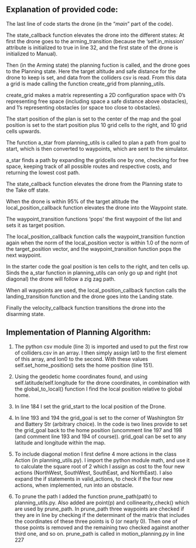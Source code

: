 Explanation of provided code:
------------------------------------------------------------------------





The last line of code starts the drone (in the “_main_” part of the code).

The state_callback function elevates the drone into the different states: At first the drone goes to the arming_transition (because the ‘self.in_mission’ attribute is initialized to true in line 32, and the first state of the drone is initialized to Manual).

Then (in the Arming state) the planning fuction is called, and the drone goes to the Planning state. Here the target altitude and safe distance for the drone to keep is set, and data from the colliders csv is read. From this data a grid is made calling the function create_grid from planning_utils.

create_grid makes a matrix representing a 2D configuration space with 0’s representing free space (including space a safe distance above obstacles), and 1’s representing obstacles (or space too close to obstacles).

The start position of the plan is set to the center of the map and the goal position is set to the start position plus 10 grid cells to the right, and 10 grid cells upwards.

The function a_star from planning_utils is called to plan a path from goal to start, which is then converted to waypoints, which are sent to the simulator.

a_star finds a path by expanding the gridcells one by one, checking for free space, keeping track of all possible routes and respective costs, and returning the lowest cost path.

The state_callback function elevates the drone from the Planning state to the Take off state.

When the drone is within 95% of the target altitude the local_position_callback function elevates the drone into the Waypoint state.

The waypoint_transition functions ‘pops’ the first waypoint of the list and sets it as target position.

The local_position_callback function calls the waypoint_transition function again when the norm of the local_position vector is within 1.0 of the norm of the target_position vector, and the waypoint_transition function pops the next waypoint.

In the starter code the goal position is ten cells to the right, and ten cells up. Sinds the a_star function in planning_utils can only go up and right (not diagonal) the drone will follow a zig zag path.

When all waypoints are used, the local_position_callback function calls the landing_transition function and the drone goes into the Landing state.

Finally the velocity_callback function transitions the drone into the disarming state.







Implementation of Planning Algorithm:
-------------------------------------------------------------------------




1. The python csv module (line 3) is imported and used to put the first row of colliders.csv in an array. I then simply assign lat0 to the first element of this array, and lon0 to the second.	With these values self.set_home_position() sets the home position (line 151).

2. Using the geodetic home coordinates found, and using self.latitude/self.longitude for the drone coordinates, in combination with the global_to_local() function I find the local position relative to global home.

3. In line 184 I set the grid_start to the local position of the Drone.

4. In line 193 and 194 the grid_goal is set to the corner of Washington Str and Battery Str (arbitrary choice). In the code is two lines provide to set the grid_goal back to the home position (uncomment line 197 and 198 (and comment line 193 and 194 of course)). grid_goal can be set to any latitude and longitude within the map.

5. To include diagonal motion I first define 4 more actions in the class Action (in planning_utils.py). I import the python module math, and use it to calculate the square root of 2 which I assign as cost to the four new actions (NorthWest, SouthWest, SouthEast, and NorthEast). I also expand the if statements in valid_actions, to check if the four new actions, when implemented, run into an obstacle.

6. To prune the path I added the function prune_path(path) to planning_utils.py. Also added are point(p) and collinearity_check() which are used by prune_path. In prune_path three waypoints are checked if they are in line by checking if the determinant of the matrix that includes the coordinates of these three points is 0 (or nearly 0). Then one of those points is removed and the remaining two checked against another third one, and so on. prune_path is called in motion_planning.py in line 227





